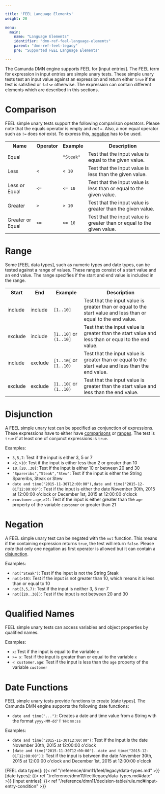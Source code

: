 ```yaml
---

title: 'FEEL Language Elements'
weight: 20

menu:
  main:
    name: "Language Elements"
    identifier: "dmn-ref-feel-language-elements"
    parent: "dmn-ref-feel-legacy"
    pre: "Supported FEEL Language Elements"

---
```


The Camunda DMN engine supports FEEL for [input entries]. The FEEL term for
expression in input entries are simple unary tests. These simple unary tests
test an input value against an expression and return either `true` if the test
is satisfied or `false` otherwise. The expression can contain different
elements which are described in this sections.

# Comparison

FEEL simple unary tests support the following comparison operators. Please
note that the equals operator is empty and *not* `=`. Also, a non equal operator such as `!=` 
does *not* exist. To express this, [negation] has to be used.

<table class="table table-striped">
  <tr>
    <th>Name</th>
    <th>Operator</th>
    <th>Example</th>
    <th>Description</th>
  </tr>
  <tr>
    <td>Equal</td>
    <td><code></code></td>
    <td><code>"Steak"</code></td>
    <td>Test that the input value is equal to the given value.</td>
  </tr>
  <tr>
    <td>Less</td>
    <td><code><</code></td>
    <td><code>< 10</code></td>
    <td>Test that the input value is less than the given value.</td>
  </tr>
  <tr>
    <td>Less or Equal</td>
    <td><code><=</code></td>
    <td><code><= 10</code></td>
    <td>Test that the input value is less than or equal to the given value.</td>
  </tr>
  <tr>
    <td>Greater</td>
    <td><code>></code></td>
    <td><code>> 10</code></td>
    <td>Test that the input value is greater than the given value.</td>
  </tr>
  <tr>
    <td>Greater or Equal</td>
    <td><code>>=</code></td>
    <td><code>>= 10</code></td>
    <td>Test that the input value is greater than or equal to the given value.</td>
  </tr>
</table>

# Range

Some [FEEL data types], such as numeric types and date types, can be tested against
a range of values. These ranges consist of a start value and an end value. The
range specifies if the start and end value is included in the range.

<table class="table table-striped">
  <tr>
    <th>Start</th>
    <th>End</th>
    <th>Example</th>
    <th>Description</th>
  </tr>
  <tr>
    <td>include</td>
    <td>include</td>
    <td><code>[1..10]</code></td>
    <td>
      Test that the input value is greater than or equal to the start value and
      less than or equal to the end value.
    </td>
  </tr>
  <tr>
    <td>exclude</td>
    <td>include</td>
    <td><code>]1..10]</code> or <code>(1..10]</code></td>
    <td>
      Test that the input value is greater than the start value and less than
      or equal to the end value.
    </td>
  </tr>
  <tr>
    <td>include</td>
    <td>exclude</td>
    <td><code>[1..10[</code> or <code>[1..10)</code></td>
    <td>
      Test that the input value is greater than or equal to the start value and
      less than the end value.
    </td>
  </tr>
  <tr>
    <td>exclude</td>
    <td>exclude</td>
    <td><code>]1..10[</code> or <code>(1..10)</code></td>
    <td>
      Test that the input value is greater than the start value and less than
      the end value.
    </td>
  </tr>
</table>

# Disjunction

A FEEL simple unary test can be specified as conjunction of expressions. These
expressions have to either have [comparisons] or [ranges]. The test is `true` if 
at least one of conjunct expressions is `true`.

Examples:

- `3,5,7`: Test if the input is either 3, 5 or 7
- `<2,>10`: Test if the input is either less than 2 or greater than 10
- `10,[20..30]`: Test if the input is either 10 or between 20 and 30
- `"Spareribs","Steak","Stew"`: Test if the input is either the String
  Spareribs, Steak or Stew
- `date and time("2015-11-30T12:00:00"),date and time("2015-12-01T12:00:00")`:
  Test if the input is either the date November 30th, 2015 at 12:00:00 o'clock or
  December 1st, 2015 at 12:00:00 o'clock
- `>customer.age,>21`: Test if the input is either greater than the `age`
  property of the variable `customer` or greater than 21

# Negation

A FEEL simple unary test can be negated with the `not` function. This means if
the containing expression returns `true`, the test will return `false`. Please
*note* that only one negation as first operator is allowed but it can contain
a [disjunction].

Examples:

- `not("Steak")`: Test if the input is not the String Steak
- `not(>10)`: Test if the input is not greater than 10, which means it is less
  than or equal to 10
- `not(3,5,7)`: Test if the input is neither 3, 5 nor 7
- `not([20..30])`: Test if the input is not between 20 and 30

# Qualified Names

FEEL simple unary tests can access variables and object properties by
qualified names.

Examples:

- `x`: Test if the input is equal to the variable `x`
- `>= x`: Test if the input is greater than or equal to the variable `x`
- `< customer.age`: Test if the input is less than the `age` property of the
  variable `customer`

# Date Functions

FEEL simple unary tests provide functions to create [date types]. The Camunda
DMN engine supports the following date functions:

- `date and time("...")`: Creates a date and time value from a String with the
  format `yyyy-MM-dd'T'HH:mm:ss`

Examples:

- `date and time("2015-11-30T12:00:00")`: Test if the input is the date
  November 30th, 2015 at 12:00:00 o'clock
- `[date and time("2015-11-30T12:00:00")..date and
  time("2015-12-01T12:00:00")]`: Test if the input is between the date
  November 30th, 2015 at 12:00:00 o'clock and December 1st, 2015 at 12:00:00
  o'clock



[comparisons]: #comparison
[ranges]: #range
[disjunction]: #disjunction
[negation]: #negation
[FEEL data types]: {{< ref "/reference/dmn11/feel/legacy/data-types.md" >}}
[date types]: {{< ref "/reference/dmn11/feel/legacy/data-types.md#date" >}}
[input entries]: {{< ref "/reference/dmn11/decision-table/rule.md#input-entry-condition" >}}
